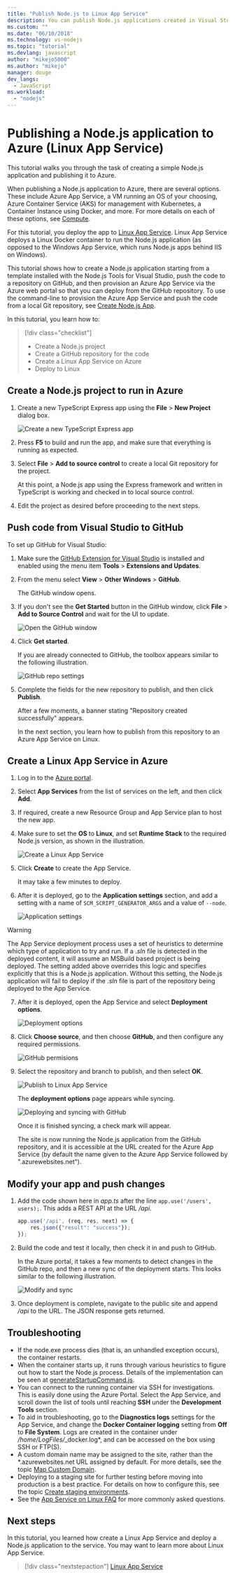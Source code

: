 ```yaml
---
title: "Publish Node.js to Linux App Service"
description: You can publish Node.js applications created in Visual Studio to Linux App Service on Azure
ms.custom: ""
ms.date: "06/10/2018"
ms.technology: vs-nodejs
ms.topic: "tutorial"
ms.devlang: javascript
author: "mikejo5000"
ms.author: "mikejo"
manager: douge
dev_langs:
  - JavaScript
ms.workload:
  - "nodejs"
---
```


# Publishing a Node.js application to Azure (Linux App Service)

This tutorial walks you through the task of creating a simple Node.js application and publishing it to Azure.

When publishing a Node.js application to Azure, there are several options. These include Azure App Service, a VM running an OS of your choosing, Azure Container Service (AKS) for management with Kubernetes, a Container Instance using Docker, and more. For more details on each of these options, see [Compute](https://azure.microsoft.com/en-us/product-categories/compute/).

For this tutorial, you deploy the app to [Linux App Service](/azure/app-service/containers/app-service-linux-intro).
Linux App Service deploys a Linux Docker container to run the Node.js application (as opposed to the Windows App Service, which runs Node.js apps behind IIS on Windows).

This tutorial shows how to create a Node.js application starting from a template installed with the Node.js Tools for Visual Studio, push the code to a repository on GitHub, and then provision an Azure App Service via the Azure web portal so that you can deploy from the GitHub repository. To use the command-line to provision the Azure App Service and push the code from a local Git repository, see [Create Node.js App](/azure/app-service/containers/quickstart-nodejs).

In this tutorial, you learn how to:
> [!div class="checklist"]
> * Create a Node.js project
> * Create a GitHub repository for the code
> * Create a Linux App Service on Azure
> * Deploy to Linux

## Create a Node.js project to run in Azure

1. Create a new TypeScript Express app using the **File** > **New Project** dialog box.

    ![Create a new TypeScript Express app](../javascript/media/azure-ts-express-app.png)

2. Press **F5** to build and run the app, and make sure that everything is running as expected.

3. Select **File** > **Add to source control** to create a local Git repository for the project.

    At this point, a Node.js app using the Express framework and written in TypeScript is working and checked in to local source control.

4. Edit the project as desired before proceeding to the next steps.

## Push code from Visual Studio to GitHub

To set up GitHub for Visual Studio:

1. Make sure the [GitHub Extension for Visual Studio](https://visualstudio.github.com/) is installed and enabled using the 
menu item **Tools** > **Extensions and Updates**.

2. From the menu select **View** > **Other Windows** > **GitHub**.

    The GitHub window opens.

3. If you don't see the **Get Started** button in the GitHub window, click **File** > **Add to Source Control** and wait for the UI to update.

    ![Open the GitHub window](../javascript/media/azure-github-get-started.png)

4. Click **Get started**.

    If you are already connected to GitHub, the toolbox appears similar
to the following illustration.

    ![GitHub repo settings](../javascript/media/azure-github-publish.png)

5. Complete the fields for the new repository to publish, and then click **Publish**.

    After a few moments, a banner stating "Repository created successfully"  appears.

    In the next section, you learn how to publish from this repository to an Azure App Service on Linux.

## Create a Linux App Service in Azure

1. Log in to the [Azure portal](https://portal.azure.com).

2. Select **App Services** from the list of services on the left, and then click **Add**.

3. If required, create a new Resource Group and App Service plan to host the new app.

4. Make sure to set the **OS** to **Linux**, and set **Runtime Stack** to the required Node.js version, as shown in the illustration.

    ![Create a Linux App Service](../javascript/media/azure-create-appservice-annotated.png)

5. Click **Create** to create the App Service.

    It may take a few minutes to deploy.

6. After it is deployed, go to the **Application settings** section, and add a setting with a name of `SCM_SCRIPT_GENERATOR_ARGS` and a value of `--node`.

    ![Application settings](../javascript/media/azure-script-generator-args.png)

> [!WARNING]
> The App Service deployment process uses a set of heuristics to determine which type of application to try and run. If a .*sln* file is detected in the deployed content, it will assume an MSBuild based project is being deployed. The setting added above overrides this logic and specifies explicitly that this is a Node.js application. Without this setting, the Node.js application will fail to deploy if the .*sln* file is part of the repository being deployed to the App Service.

7. After it is deployed, open the App Service and select **Deployment options**.

    ![Deployment options](../javascript/media/azure-deployment-options.png)

8. Click **Choose source**, and then choose **GitHub**, and then configure any required permissions.

    ![GitHub permisions](../javascript/media/azure-choose-source.png)

9. Select the repository and branch to publish, and then select **OK**.

    ![Publish to Linux App Service](../javascript/media/azure-repo-and-branch.png)

    The **deployment options** page appears while syncing.

    ![Deploying and syncing with GitHub](../javascript/media/azure-deployment-options-sync.png)

    Once it is finished syncing, a check mark will appear.

    The site is now running the Node.js application from the GitHub repository,
and it is accessible at the URL created for the Azure App Service (by default the name given to the Azure App Service followed by ".azurewebsites.net").

## Modify your app and push changes

1. Add the code shown here in *app.ts* after the line `app.use('/users', users);`. This adds a REST API at the URL */api*.

    ```typescript
    app.use('/api', (req, res, next) => {
        res.json({"result": "success"});
    });
    ```

2. Build the code and test it locally, then check it in and push to GitHub.

    In the Azure portal, it takes a few moments to detect changes in the GitHub repo, and then a new sync of the deployment starts. This looks similar to the following illustration.

    ![Modify and sync](../javascript/media/azure-changes-detected.png)

3. Once deployment is complete, navigate to the public site and append */api* to the URL. The JSON response gets returned.

## Troubleshooting

* If the node.exe process dies (that is, an unhandled exception occurs), the container restarts.
* When the container starts up, it runs through various heuristics to figure out
how to start the Node.js process. Details of the implementation can be seen at 
[generateStartupCommand.js](https://github.com/Azure-App-Service/node/blob/master/8.9.4/startup/generateStartupCommand.js).
* You can connect to the running container via SSH for investigations. This is easily done using the Azure Portal. Select the App Service, and scroll down
the list of tools until reaching **SSH** under the **Development Tools** section.
* To aid in troubleshooting, go to the **Diagnostics logs** settings for the App Service, and change the **Docker Container logging** setting
from **Off** to **File System**. Logs are created in the container under */home/LogFiles/*_docker.log*, and can be accessed on the box using SSH or FTP(S).
* A custom domain name may be assigned to the site, rather than the *.azurewebsites.net URL assigned by default. For more details, see the topic [Map Custom Domain](/azure/app-service/app-service-web-tutorial-custom-domain).
* Deploying to a staging site for further testing before moving into production is a best practice. For details on how to configure this, see the topic
[Create staging environments](/azure/app-service/web-sites-staged-publishing).
* See the [App Service on Linux FAQ](/azure/app-service/containers/app-service-linux-faq) for more commonly asked questions.

## Next steps

In this tutorial, you learned how create a Linux App Service and deploy a Node.js application to the service. You may want to learn more about Linux App Service.

> [!div class="nextstepaction"]
> [Linux App Service](/azure/app-service/containers/app-service-linux-intro)

